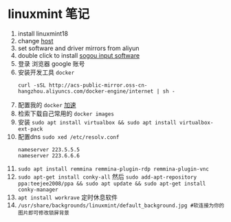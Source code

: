 # linuxmint 笔记
1. install linuxmint18
2. change [host](https://raw.githubusercontent.com/racaljk/hosts/master/hosts)
3. set software and driver mirrors from aliyun
4. double click to install [sogou input software](http://pinyin.sogou.com/linux/download.php?f=linux&bit=64)
5. 登录 浏览器 google 账号
6. 安装开发工具 `docker`
    ```
    curl -sSL http://acs-public-mirror.oss-cn-hangzhou.aliyuncs.com/docker-engine/internet | sh -
    ```
7. 配置我的 `docker` [加速](https://cr.console.aliyun.com/?#/docker/booster)
8. 检索下载自己常用的 `docker images`
9. 安装 `sudo apt install virtualbox && sudo apt install virtualbox-ext-pack`
10. 配置dns `sudo xed /etc/resolv.conf`
    ```
    nameserver 223.5.5.5
    nameserver 223.6.6.6
    ```
11. `sudo apt install remmina remmina-plugin-rdp remmina-plugin-vnc`
12. `sudo apt-get install conky-all` 然后 `sudo add-apt-repository ppa:teejee2008/ppa && sudo apt update && sudo apt-get install conky-manager`
13. `apt install workrave` 定时休息软件
14. `/usr/share/backgrounds/linuxmint/default_background.jpg #软连接为你的图片即可修改锁屏背景`
